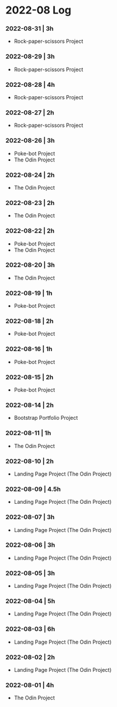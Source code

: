 # 2022-08 Log


### 2022-08-31 | 3h
- Rock-paper-scissors Project

### 2022-08-29 | 3h
- Rock-paper-scissors Project

### 2022-08-28 | 4h
- Rock-paper-scissors Project

### 2022-08-27 | 2h
- Rock-paper-scissors Project

### 2022-08-26 | 3h
- Poke-bot Project
- The Odin Project

### 2022-08-24 | 2h
- The Odin Project

### 2022-08-23 | 2h
- The Odin Project

### 2022-08-22 | 2h
- Poke-bot Project
- The Odin Project

### 2022-08-20 | 3h
- The Odin Project

### 2022-08-19 | 1h
- Poke-bot Project

### 2022-08-18 | 2h
- Poke-bot Project

### 2022-08-16 | 1h
- Poke-bot Project

### 2022-08-15 | 2h
- Poke-bot Project

### 2022-08-14 | 2h
- Bootstrap Portfolio Project

### 2022-08-11 | 1h
- The Odin Project

### 2022-08-10 | 2h
- Landing Page Project (The Odin Project)

### 2022-08-09 | 4.5h
- Landing Page Project (The Odin Project)

### 2022-08-07 | 3h
- Landing Page Project (The Odin Project)

### 2022-08-06 | 3h
- Landing Page Project (The Odin Project)

### 2022-08-05 | 3h
- Landing Page Project (The Odin Project)

### 2022-08-04 | 5h
- Landing Page Project (The Odin Project)

### 2022-08-03 | 6h
- Landing Page Project (The Odin Project)

### 2022-08-02 | 2h
- Landing Page Project (The Odin Project)

### 2022-08-01 | 4h
- The Odin Project
